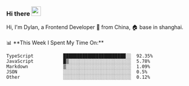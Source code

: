 ### Hi there <img src="https://media.giphy.com/media/hvRJCLFzcasrR4ia7z/giphy.gif" width="25px">

<!-- ![visitors](https://visitor-badge.glitch.me/badge?page_id=dislfyer.dislfyer) --!>

Hi, I'm Dylan, a Frontend Developer 🚀 from China, 🏠 base in shanghai.
<br/>
<br/>

📊 **This Week I Spent My Time On:**


<!--START_SECTION:waka-->

```text
TypeScript           ███████████████████████░░  92.35%
JavaScript           █▒░░░░░░░░░░░░░░░░░░░░░░░  5.78%
Markdown             ▒░░░░░░░░░░░░░░░░░░░░░░░░  1.09%
JSON                 ░░░░░░░░░░░░░░░░░░░░░░░░░  0.5%
Other                ░░░░░░░░░░░░░░░░░░░░░░░░░  0.12%
```

<!--END_SECTION:waka-->

<!--
**About Me:**
 -->
